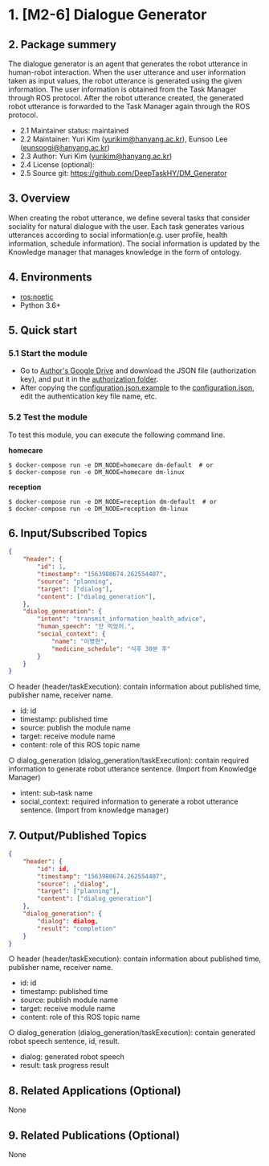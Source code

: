 # 1. [M2-6] Dialogue Generator

## 2. Package summery 

The dialogue generator is an agent that generates the robot utterance in human-robot interaction. When the user utterance and user information taken as input values, the robot utterance is generated using the given information. The user information is obtained from the Task Manager through ROS protocol. After the robot utterance created, the generated robot utterance is forwarded to the Task Manager again through the ROS protocol.

- 2.1 Maintainer status: maintained
- 2.2 Maintainer: Yuri Kim ([yurikim@hanyang.ac.kr]()), Eunsoo Lee ([eunsoogi@hanyang.ac.kr]())
- 2.3 Author: Yuri Kim ([yurikim@hanyang.ac.kr]())
- 2.4 License (optional): 
- 2.5 Source git: https://github.com/DeepTaskHY/DM_Generator

## 3. Overview

When creating the robot utterance, we define several tasks that consider sociality for natural dialogue with the user. Each task generates various utterances according to social information(e.g. user profile, health information, schedule information). The social information is updated by the Knowledge manager that manages knowledge in the form of ontology. 

## 4. Environments

- [ros:noetic](https://hub.docker.com/layers/ros/library/ros/noetic/images/sha256-c1565b2b554d775f1fb2fde93d1aaf76554a6a98d06f10432b0dd4ddd5d6a11c)
- Python 3.6+

## 5. Quick start

### 5.1 Start the module

- Go to [Author's Google Drive](https://drive.google.com/file/d/1Tya9XQrtlAv393xh8D_5MYfBAta15quz/view?usp=sharing) and download the JSON file (authorization key), and put it in the [authorization folder](src/keys/).
- After copying the [configuration.json.example](src/configuration.json.example) to the [configuration.json](src/configuration.json), edit the authentication key file name, etc.

### 5.2 Test the module

To test this module, you can execute the following command line.

**homecare**

```shell
$ docker-compose run -e DM_NODE=homecare dm-default  # or
$ docker-compose run -e DM_NODE=homecare dm-linux
```

**reception**

```shell
$ docker-compose run -e DM_NODE=reception dm-default  # or
$ docker-compose run -e DM_NODE=reception dm-linux
```

## 6. Input/Subscribed Topics

```json
{
    "header": {
        "id": 1,
        "timestamp": "1563980674.262554407",
        "source": "planning",
        "target": ["dialog"], 
        "content": ["dialog_generation"], 
    }, 
    "dialog_generation": {
        "intent": "transmit_information_health_advice",
        "human_speech": "안 먹었어.",
        "social_context": {
            "name": "이병현",
            "medicine_schedule": "식후 30분 후"
        }
    }
}
```

○ header (header/taskExecution): contain information about published time, publisher name, receiver name. 

- id: id
- timestamp: published time
- source: publish the module name
- target: receive module name
- content: role of this ROS topic name

○ dialog_generation (dialog_generation/taskExecution): contain required information to generate robot utterance sentence. (Import from Knowledge Manager) 

- intent: sub-task name
- social_context: required information to generate a robot utterance sentence. (Import from knowledge manager)

## 7. Output/Published Topics

```json
{
    "header": {
        "id": id,
        "timestamp": "1563980674.262554407",
        "source": ,"dialog",
        "target": ["planning"],
        "content": ["dialog_generation"]
    },
    "dialog_generation": {
        "dialog": dialog,
        "result": "completion"
    }
}
```

○ header (header/taskExecution): contain information about published time, publisher name, receiver name.  

- id: id
- timestamp: published time  
- source: publish module name  
- target: receive module name  
- content: role of this ROS topic name  

○ dialog_generation (dialog_generation/taskExecution): contain generated robot speech sentence, id, result.  

- dialog: generated robot speech  
- result: task progress result

## 8. Related Applications (Optional)

None

## 9. Related Publications (Optional)

None

